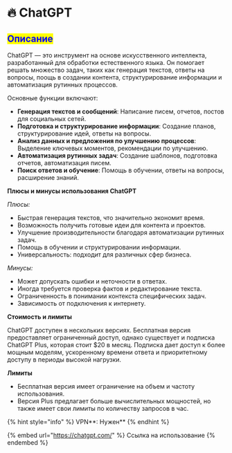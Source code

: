 # 🔥 ChatGPT

## <mark style="color:blue;">Описание</mark>

ChatGPT — это инструмент на основе искусственного интеллекта, разработанный для обработки естественного языка. Он помогает решать множество задач, таких как генерация текстов, ответы на вопросы, поощь в создании контента, структурирование информации и автоматизация рутинных процессов.

Основные функции включают:

* **Генерация текстов и сообщений**: Написание писем, отчетов, постов для социальных сетей.
* **Подготовка и структурирование информации**: Создание планов, структурирование идей, ответы на вопросы.
* **Анализ данных и предложения по улучшению процессов**: Выделение ключевых моментов, рекомендации по улучшению.
* **Автоматизация рутинных задач**: Создание шаблонов, подготовка отчетов, автоматизация писем.
* **Поиск ответов и обучение**: Помощь в обучении, ответы на вопросы, расширение знаний.

**Плюсы и минусы использования ChatGPT**

_Плюсы:_

* Быстрая генерация текстов, что значительно экономит время.
* Возможность получить готовые идеи для контента и проектов.
* Улучшение производительности благодаря автоматизации рутинных задач.
* Помощь в обучении и структурировании информации.
* Универсальность: подходит для различных сфер бизнеса.

_Минусы:_

* Может допускать ошибки и неточности в ответах.
* Иногда требуется проверка фактов и редактирование текста.
* Ограниченность в понимании контекста специфических задач.
* Зависимость от подключения к интернету.

**Стоимость и лимиты**

ChatGPT доступен в нескольких версиях. Бесплатная версия предоставляет ограниченный доступ, однако существует и подписка ChatGPT Plus, которая стоит $20 в месяц. Подписка дает доступ к более мощным моделям, ускоренному времени ответа и приоритетному доступу в периоды высокой нагрузки.

**Лимиты**

* Бесплатная версия имеет ограничение на объем и частоту использования.
* Версия Plus предлагает больше вычислительных мощностей, но также имеет свои лимиты по количеству запросов в час.

{% hint style="info" %}
VPN**: Нужен**
{% endhint %}

{% embed url="https://chatgpt.com/" %}
Ссылка на использование
{% endembed %}

